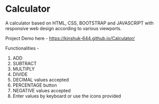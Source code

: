 # Calculator
A calculator based on HTML, CSS, BOOTSTRAP and JAVASCRIPT with responsive web design according to various viewports.

Project Demo here - https://kinshuk-644.github.io/Calculator/

Functionalities -
1. ADD
2. SUBTRACT
3. MULTIPLY
4. DIVIDE
5. DECIMAL values accepted
6. PERCENTAGE button
7. NEGATIVE values accepted
8. Enter values by keyboard or use the icons provided
